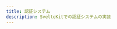 ```yaml
---
title: 認証システム
description: SvelteKitでの認証システムの実装
---
```


<script>
  import PreparingPage from '$lib/components/PreparingPage.svelte';
</script>

<PreparingPage 
  title="認証システム" 
  description="SvelteKitでの認証システムの実装について学びます。セッションベース認証とJWT認証の実装、ログイン・ログアウト機能、ユーザー登録とパスワードハッシュ化、認証状態の管理、ルート保護（Protected Routes）、OAuth連携（Google、GitHub等）、AuthJSやLucia等のライブラリ活用、セキュリティベストプラクティスなどを詳しく解説します。"
  expectedDate="2025年1月予定" />